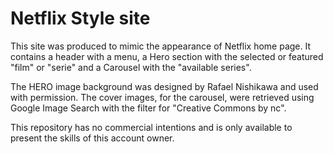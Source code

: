 # Netflix Style site

This site was produced to mimic the appearance of Netflix home page.
It contains a header with a menu, a Hero section with the selected or featured "film" or "serie" and a Carousel with the "available series".

The HERO image background was designed by Rafael Nishikawa and used with permission.
The cover images, for the carousel, were retrieved using Google Image Search with the filter for "Creative Commons by nc".

This repository has no commercial intentions and is only available to present the skills of this account owner.
